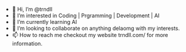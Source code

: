 - 👋 Hi, I’m @trndll
- 👀 I’m interested in Coding | Prgramming | Development | AI
- 🌱 I’m currently learning AI
- 💞️ I’m looking to collaborate on anything delaomg with my interests.
- 📫 How to reach me checkout my website trndll.com/ for more information.

<!---
trndll/trndll is a ✨ special ✨ repository because its `README.md` (this file) appears on your GitHub profile.
You can click the Preview link to take a look at your changes.
--->
